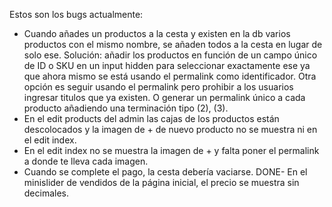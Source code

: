 Estos son los bugs actualmente:

- Cuando añades un productos a la cesta y existen en la db varios productos con el mismo nombre, se añaden todos a la cesta en lugar de solo ese. Solución: añadir los productos en función de un campo único de ID o SKU en un input hidden para seleccionar exactamente ese ya que ahora mismo se está usando el permalink como identificador. Otra opción es seguir usando el permalink pero prohibir a los usuarios ingresar titulos que ya existen. O generar un permalink único a cada producto añadiendo una terminación tipo (2), (3).
- En el edit products del admin las cajas de los productos están descolocados y la imagen de + de nuevo producto no se muestra ni en el edit index.
- En el edit index no se muestra la imagen de + y falta poner el permalink a donde te lleva cada imagen.
- Cuando se complete el pago, la cesta debería vaciarse.
DONE- En el minislider de vendidos de la página inicial, el precio se muestra sin decimales.
